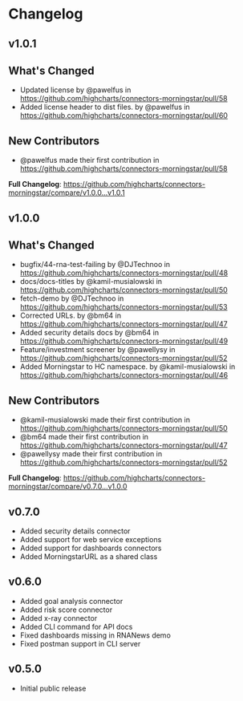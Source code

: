 Changelog
=========



v1.0.1
------

## What's Changed
* Updated license by @pawelfus in https://github.com/highcharts/connectors-morningstar/pull/58
* Added license header to dist files. by @pawelfus in https://github.com/highcharts/connectors-morningstar/pull/60

## New Contributors
* @pawelfus made their first contribution in https://github.com/highcharts/connectors-morningstar/pull/58

**Full Changelog**: https://github.com/highcharts/connectors-morningstar/compare/v1.0.0...v1.0.1



v1.0.0
------

## What's Changed
* bugfix/44-rna-test-failing by @DJTechnoo in https://github.com/highcharts/connectors-morningstar/pull/48
* docs/docs-titles by @kamil-musialowski in https://github.com/highcharts/connectors-morningstar/pull/50
* fetch-demo by @DJTechnoo in https://github.com/highcharts/connectors-morningstar/pull/53
* Corrected URLs. by @bm64 in https://github.com/highcharts/connectors-morningstar/pull/47
* Added security details docs by @bm64 in https://github.com/highcharts/connectors-morningstar/pull/49
* Feature/investment screener by @pawellysy in https://github.com/highcharts/connectors-morningstar/pull/52
* Added Morningstar to HC namespace. by @kamil-musialowski in https://github.com/highcharts/connectors-morningstar/pull/46

## New Contributors
* @kamil-musialowski made their first contribution in https://github.com/highcharts/connectors-morningstar/pull/50
* @bm64 made their first contribution in https://github.com/highcharts/connectors-morningstar/pull/47
* @pawellysy made their first contribution in https://github.com/highcharts/connectors-morningstar/pull/52

**Full Changelog**: https://github.com/highcharts/connectors-morningstar/compare/v0.7.0...v1.0.0



v0.7.0
------
* Added security details connector
* Added support for web service exceptions
* Added support for dashboards connectors
* Added MorningstarURL as a shared class



v0.6.0
------

* Added goal analysis connector
* Added risk score connector
* Added x-ray connector
* Added CLI command for API docs
* Fixed dashboards missing in RNANews demo
* Fixed postman support in CLI server



v0.5.0
------

* Initial public release
